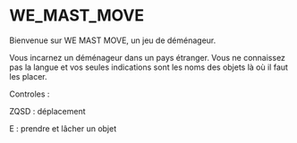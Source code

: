 # WE_MAST_MOVE

Bienvenue sur WE MAST MOVE, un jeu de déménageur.

Vous incarnez un déménageur dans un pays étranger. Vous ne connaissez pas la langue et vos seules indications sont les noms des objets
là où il faut les placer.


Controles : 

ZQSD : déplacement

E : prendre et lâcher un objet
